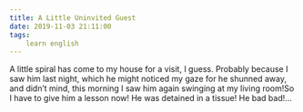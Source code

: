 ```yaml
---
title: A Little Uninvited Guest
date: 2019-11-03 21:11:00
tags:
    learn english
---
```

A little spiral has come to my house for a
visit, I guess. Probably because I saw him last night, which he might noticed
my gaze for he shunned away, and didn’t mind, this morning I saw him again
swinging at my living room!So I have to give him a lesson now! He was detained in
a tissue! He bad bad!...